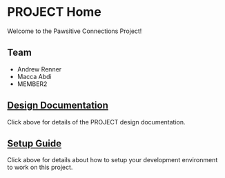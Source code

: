 # PROJECT Home

Welcome to the Pawsitive Connections Project!

## Team
* Andrew Renner
* Macca Abdi
* MEMBER2

## [Design Documentation](DesignDoc)

Click above for details of the PROJECT design documentation.

## [Setup Guide](SetupGuide)

Click above for details about how to setup your development environment to work on this project.
